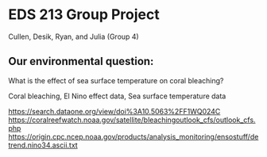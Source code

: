 # EDS 213 Group Project

Cullen, Desik, Ryan, and Julia (Group 4)

## Our environmental question:
What is the effect of sea surface temperature on coral bleaching?

Coral bleaching, El Nino effect data, Sea surface temperature data

https://search.dataone.org/view/doi%3A10.5063%2FF1WQ024C
https://coralreefwatch.noaa.gov/satellite/bleachingoutlook_cfs/outlook_cfs.php
https://origin.cpc.ncep.noaa.gov/products/analysis_monitoring/ensostuff/detrend.nino34.ascii.txt
